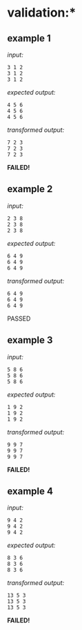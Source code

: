 
# validation:*

## example 1
*input:*
```
3 1 2
3 1 2
3 1 2
```
*expected output:*
```
4 5 6
4 5 6
4 5 6
```
*transformed output:*
```
7 2 3
7 2 3
7 2 3
```
**FAILED!**

## example 2
*input:*
```
2 3 8
2 3 8
2 3 8
```
*expected output:*
```
6 4 9
6 4 9
6 4 9
```
*transformed output:*
```
6 4 9
6 4 9
6 4 9
```
  PASSED

## example 3
*input:*
```
5 8 6
5 8 6
5 8 6
```
*expected output:*
```
1 9 2
1 9 2
1 9 2
```
*transformed output:*
```
9 9 7
9 9 7
9 9 7
```
**FAILED!**

## example 4
*input:*
```
9 4 2
9 4 2
9 4 2
```
*expected output:*
```
8 3 6
8 3 6
8 3 6
```
*transformed output:*
```
13 5 3
13 5 3
13 5 3
```
**FAILED!**
